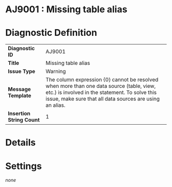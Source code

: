 # AJ9001 : Missing table alias

# Diagnostic Definition

<table>
  <tr>
    <td class="header"><b>Diagnostic ID</b></td>
    <td>AJ9001</td>
  </tr>
  <tr>
    <td class="header"><b>Title</b></td>
    <td>Missing table alias</td>
  </tr>
  <tr>
    <td class="header"><b>Issue Type</b></td>
    <td>Warning</td>
  </tr>
  <tr>
    <td class="header"><b>Message Template</b></td>
    <td>The column expression {0} cannot be resolved when more than one data source (table, view, etc.) is involved in the statement. To solve this issue, make sure that all data sources are using an alias.</td>
  </tr>
  <tr>
    <td class="header"><b>Insertion String Count</b></td>
    <td>1</td>
  </tr>
</table>

# Details



# Settings

*none*

